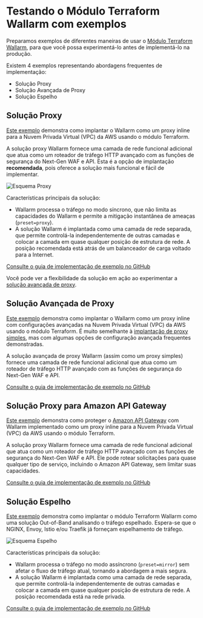 # Testando o Módulo Terraform Wallarm com exemplos

Preparamos exemplos de diferentes maneiras de usar o [Módulo Terraform Wallarm](https://registry.terraform.io/modules/wallarm/wallarm/aws/), para que você possa experimentá-lo antes de implementá-lo na produção.

Existem 4 exemplos representando abordagens frequentes de implementação:

* Solução Proxy
* Solução Avançada de Proxy
* Solução Espelho

## Solução Proxy

[Este exemplo](https://github.com/wallarm/terraform-aws-wallarm/tree/main/examples/proxy) demonstra como implantar o Wallarm como um proxy inline para a Nuvem Privada Virtual (VPC) da AWS usando o módulo Terraform.

A solução proxy Wallarm fornece uma camada de rede funcional adicional que atua como um roteador de tráfego HTTP avançado com as funções de segurança do Next-Gen WAF e API. Esta é a opção de implantação **recomendada**, pois oferece a solução mais funcional e fácil de implementar.

![Esquema Proxy](../../../../images/waf-installation/aws/terraform/wallarm-as-proxy.png)

Características principais da solução:

* Wallarm processa o tráfego no modo síncrono, que não limita as capacidades do Wallarm e permite a mitigação instantânea de ameaças (`preset=proxy`).
* A solução Wallarm é implantada como uma camada de rede separada, que permite controlá-la independentemente de outras camadas e colocar a camada em quase qualquer posição de estrutura de rede. A posição recomendada está atrás de um balanceador de carga voltado para a Internet.

[Consulte o guia de implementação de exemplo no GitHub](https://github.com/wallarm/terraform-aws-wallarm/tree/main/examples/proxy)

Você pode ver a flexibilidade da solução em ação ao experimentar a [solução avançada de proxy](#proxy-advanced-solution).

## Solução Avançada de Proxy

[Este exemplo](https://github.com/wallarm/terraform-aws-wallarm/tree/main/examples/advanced) demonstra como implantar o Wallarm como um proxy inline com configurações avançadas na Nuvem Privada Virtual (VPC) da AWS usando o módulo Terraform. É muito semelhante à [implantação de proxy simples](#proxy-solution), mas com algumas opções de configuração avançada frequentes demonstradas.

A solução avançada de proxy Wallarm (assim como um proxy simples) fornece uma camada de rede funcional adicional que atua como um roteador de tráfego HTTP avançado com as funções de segurança do Next-Gen WAF e API.

[Consulte o guia de implementação de exemplo no GitHub](https://github.com/wallarm/terraform-aws-wallarm/tree/main/examples/advanced)

## Solução Proxy para Amazon API Gateway

[Este exemplo](https://github.com/wallarm/terraform-aws-wallarm/tree/main/examples/apigateway) demonstra como proteger o [Amazon API Gateway](https://aws.amazon.com/api-gateway/) com Wallarm implementado como um proxy inline para a Nuvem Privada Virtual (VPC) da AWS usando o módulo Terraform.

A solução proxy Wallarm fornece uma camada de rede funcional adicional que atua como um roteador de tráfego HTTP avançado com as funções de segurança do Next-Gen WAF e API. Ele pode rotear solicitações para quase qualquer tipo de serviço, incluindo o Amazon API Gateway, sem limitar suas capacidades.

[Consulte o guia de implementação de exemplo no GitHub](https://github.com/wallarm/terraform-aws-wallarm/tree/main/examples/apigateway)

## Solução Espelho

[Este exemplo](https://github.com/wallarm/terraform-aws-wallarm/tree/main/examples/mirror) demonstra como implantar o módulo Terraform Wallarm como uma solução Out-of-Band analisando o tráfego espelhado. Espera-se que o NGINX, Envoy, Istio e/ou Traefik já forneçam espelhamento de tráfego.

![Esquema Espelho](../../../../images/waf-installation/aws/terraform/wallarm-for-mirrored-traffic.png)

Características principais da solução:

* Wallarm processa o tráfego no modo assíncrono (`preset=mirror`) sem afetar o fluxo de tráfego atual, tornando a abordagem a mais segura.
* A solução Wallarm é implantada como uma camada de rede separada, que permite controlá-la independentemente de outras camadas e colocar a camada em quase qualquer posição de estrutura de rede. A posição recomendada está na rede privada.

[Consulte o guia de implementação de exemplo no GitHub](https://github.com/wallarm/terraform-aws-wallarm/tree/main/examples/mirror)